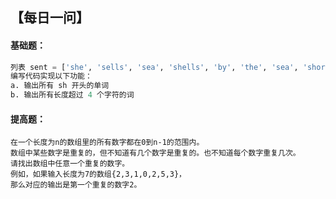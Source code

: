 ## 【每日一问】

####  基础题：

```python
列表 sent = ['she', 'sells', 'sea', 'shells', 'by', 'the', 'sea', 'shore']
编写代码实现以下功能：
a. 输出所有 sh 开头的单词
b. 输出所有长度超过 4 个字符的词
```

#### 提高题：

```
在一个长度为n的数组里的所有数字都在0到n-1的范围内。
数组中某些数字是重复的，但不知道有几个数字是重复的。也不知道每个数字重复几次。
请找出数组中任意一个重复的数字。 
例如，如果输入长度为7的数组{2,3,1,0,2,5,3}，
那么对应的输出是第一个重复的数字2。
```


